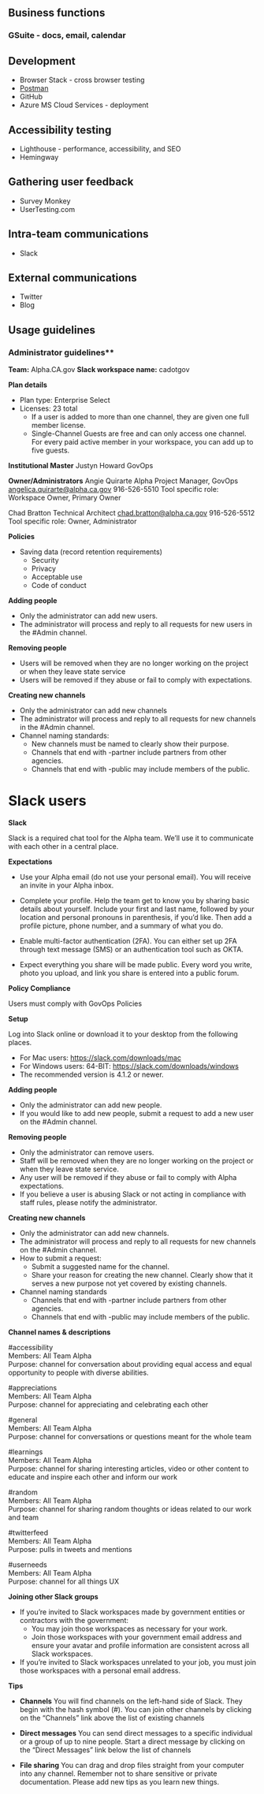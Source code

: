 ## Business functions
### GSuite - docs, email, calendar

## Development
  * Browser Stack - cross browser testing 
  * [Postman](https://documenter.getpostman.com/view/9918160/SWLb8Uep?version=latest)  
  * GitHub
  * Azure MS Cloud Services - deployment

## Accessibility testing
  * Lighthouse - performance, accessibility, and SEO
  * Hemingway 

## Gathering user feedback
  * Survey Monkey
  * UserTesting.com

## Intra-team communications
  * Slack

## External communications
  * Twitter
  * Blog

## Usage guidelines

### Administrator guidelines**

**Team:** Alpha.CA.gov
**Slack workspace name:** cadotgov

**Plan details**
* Plan type: Enterprise Select
* Licenses: 23 total
  * If a user is added to more than one channel, they are given one full member license.
  * Single-Channel Guests are free and can only access one channel. For every paid active member in your workspace, you can add up to five guests.

**Institutional Master**
Justyn Howard
GovOps

**Owner/Administrators**
Angie Quirarte
Alpha Project Manager, GovOps
angelica.quirarte@alpha.ca.gov
916-526-5510
Tool specific role: Workspace Owner, Primary Owner

Chad Bratton
Technical Architect
chad.bratton@alpha.ca.gov
916-526-5512
Tool specific role: Owner, Administrator

**Policies**
* Saving data (record retention requirements)
  * Security
  * Privacy
  * Acceptable use
  * Code of conduct

**Adding people**
* Only the administrator can add new users.
* The administrator will process and reply to all requests for new users in the #Admin channel.

**Removing people**
* Users will be removed when they are no longer working on the project or when they leave state service
* Users will be removed if they abuse or fail to comply with expectations.

**Creating new channels**
* Only the administrator can add new channels
* The administrator will process and reply to all requests for new channels in the #Admin channel.
* Channel naming standards:
  * New channels must be named to clearly show their purpose.
  * Channels that end with -partner include partners from other agencies.
  * Channels that end with -public may include members of the public.

# Slack users
**Slack**

Slack is a required chat tool for the Alpha team. We’ll use it to communicate with each other in a central place.

**Expectations**

* Use your Alpha email (do not use your personal email). You will receive an invite in your Alpha inbox.

* Complete your profile. Help the team get to know you by sharing basic details about yourself. Include your first and last name, followed by your location and personal pronouns in parenthesis, if you’d like. Then add a profile picture, phone number, and a summary of what you do.

* Enable multi-factor authentication (2FA). You can either set up 2FA through text message (SMS) or an authentication tool such as OKTA.
 
* Expect everything you share will be made public. Every word you write, photo you upload, and link you share is entered into a public forum.

**Policy Compliance**

Users must comply with GovOps Policies

**Setup**

Log into Slack online or download it to your desktop from the following places.
* For Mac users: https://slack.com/downloads/mac	 
* For Windows users: 64-BIT: https://slack.com/downloads/windows
* The recommended version is 4.1.2 or newer.

**Adding people**

* Only the administrator can add new people.
* If you would like to add new people, submit a request to add a new user on the #Admin channel.

**Removing people**

* Only the administrator can remove users.
* Staff will be removed when they are no longer working on the project or when they leave state service.
* Any user will be removed if they abuse or fail to comply with Alpha expectations.
* If you believe a user is abusing Slack or not acting in compliance with staff rules, please notify the administrator.

**Creating new channels**

* Only the administrator can add new channels.
* The administrator will process and reply to all requests for new channels on the #Admin channel.
* How to submit a request:
  * Submit a suggested name for the channel.
  * Share your reason for creating the new channel. Clearly show that it serves a new purpose not yet covered by existing channels.
* Channel naming standards
  * Channels that end with -partner include partners from other agencies.
  * Channels that end with -public may include members of the public.

**Channel names & descriptions**

#accessibility\
Members: All Team Alpha\
Purpose: channel for conversation about providing equal access and equal opportunity to people with diverse abilities.
 
#appreciations\
Members: All Team Alpha\
Purpose: channel for appreciating and celebrating each other

#general\
Members: All Team Alpha\
Purpose: channel for conversations or questions meant for the whole team

#learnings\
Members: All Team Alpha\
Purpose: channel for sharing interesting articles, video or other content to educate and inspire each other and inform our work

#random\
Members: All Team Alpha\
Purpose: channel for sharing random thoughts or ideas related to our work and team

#twitterfeed\
Members: All Team Alpha\
Purpose: pulls in tweets and mentions

#userneeds\
Members: All Team Alpha\
Purpose: channel for all things UX

**Joining other Slack groups**

* If you’re invited to Slack workspaces made by government entities or contractors with the government:
  * You may join those workspaces as necessary for your work.
  * Join those workspaces with your government email address and ensure your avatar and profile information are consistent across all Slack workspaces.
* If you’re invited to Slack workspaces unrelated to your job, you must join those workspaces with a personal email address.

**Tips**

* **Channels**
You will find channels on the left-hand side of Slack. They begin with the hash symbol (#). You can join other channels by clicking on the “Channels” link above the list of existing channels

* **Direct messages**
You can send direct messages to a specific individual or a group of up to nine people. Start a direct message by clicking on the “Direct Messages” link below the list of channels
 
* **File sharing**
You can drag and drop files straight from your computer into any channel. Remember not to share sensitive or private documentation.
Please add new tips as you learn new things.





